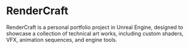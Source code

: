 # RenderCraft
RenderCraft is a personal portfolio project in Unreal Engine, designed to showcase a collection of technical art works, including custom shaders, VFX, animation sequences, and engine tools. 
